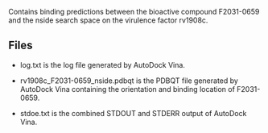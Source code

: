 Contains binding predictions between the bioactive compound F2031-0659 and the nside search space on the virulence factor rv1908c.

## Files

- log.txt is the log file generated by AutoDock Vina.

- rv1908c_F2031-0659_nside.pdbqt is the PDBQT file generated by AutoDock Vina containing the orientation and binding location of F2031-0659.

- stdoe.txt is the combined STDOUT and STDERR output of AutoDock Vina.

